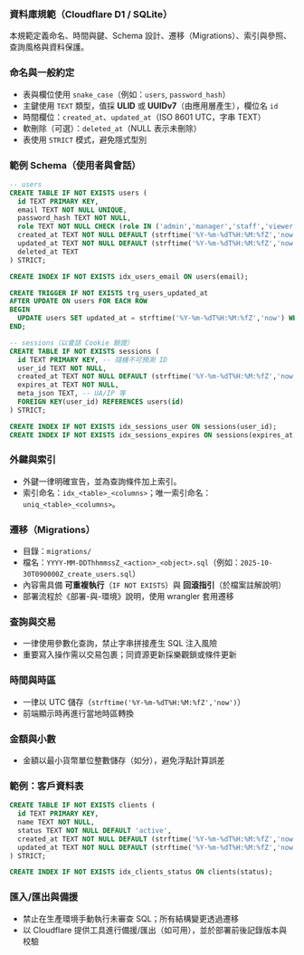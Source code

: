 ### 資料庫規範（Cloudflare D1 / SQLite）

本規範定義命名、時間與鍵、Schema 設計、遷移（Migrations）、索引與參照、查詢風格與資料保護。

### 命名與一般約定
- 表與欄位使用 `snake_case`（例如：`users`, `password_hash`）
- 主鍵使用 `TEXT` 類型，值採 **ULID** 或 **UUIDv7**（由應用層產生），欄位名 `id`
- 時間欄位：`created_at`、`updated_at`（ISO 8601 UTC，字串 TEXT）
- 軟刪除（可選）：`deleted_at`（NULL 表示未刪除）
- 表使用 `STRICT` 模式，避免隱式型別

### 範例 Schema（使用者與會話）
```sql
-- users
CREATE TABLE IF NOT EXISTS users (
  id TEXT PRIMARY KEY,
  email TEXT NOT NULL UNIQUE,
  password_hash TEXT NOT NULL,
  role TEXT NOT NULL CHECK (role IN ('admin','manager','staff','viewer')),
  created_at TEXT NOT NULL DEFAULT (strftime('%Y-%m-%dT%H:%M:%fZ','now')),
  updated_at TEXT NOT NULL DEFAULT (strftime('%Y-%m-%dT%H:%M:%fZ','now')),
  deleted_at TEXT
) STRICT;

CREATE INDEX IF NOT EXISTS idx_users_email ON users(email);

CREATE TRIGGER IF NOT EXISTS trg_users_updated_at
AFTER UPDATE ON users FOR EACH ROW
BEGIN
  UPDATE users SET updated_at = strftime('%Y-%m-%dT%H:%M:%fZ','now') WHERE id = NEW.id;
END;

-- sessions（以會話 Cookie 驗證）
CREATE TABLE IF NOT EXISTS sessions (
  id TEXT PRIMARY KEY, -- 隨機不可預測 ID
  user_id TEXT NOT NULL,
  created_at TEXT NOT NULL DEFAULT (strftime('%Y-%m-%dT%H:%M:%fZ','now')),
  expires_at TEXT NOT NULL,
  meta_json TEXT, -- UA/IP 等
  FOREIGN KEY(user_id) REFERENCES users(id)
) STRICT;

CREATE INDEX IF NOT EXISTS idx_sessions_user ON sessions(user_id);
CREATE INDEX IF NOT EXISTS idx_sessions_expires ON sessions(expires_at);
```

### 外鍵與索引
- 外鍵一律明確宣告，並為查詢條件加上索引。
- 索引命名：`idx_<table>_<columns>`；唯一索引命名：`uniq_<table>_<columns>`。

### 遷移（Migrations）
- 目錄：`migrations/`
- 檔名：`YYYY-MM-DDThhmmssZ_<action>_<object>.sql`（例如：`2025-10-30T090000Z_create_users.sql`）
- 內容需具備 **可重複執行**（`IF NOT EXISTS`）與 **回滾指引**（於檔案註解說明）
- 部署流程於《部署-與-環境》說明，使用 wrangler 套用遷移

### 查詢與交易
- 一律使用參數化查詢，禁止字串拼接產生 SQL 注入風險
- 重要寫入操作需以交易包裹；同資源更新採樂觀鎖或條件更新

### 時間與時區
- 一律以 UTC 儲存（`strftime('%Y-%m-%dT%H:%M:%fZ','now')`）
- 前端顯示時再進行當地時區轉換

### 金額與小數
- 金額以最小貨幣單位整數儲存（如分），避免浮點計算誤差

### 範例：客戶資料表
```sql
CREATE TABLE IF NOT EXISTS clients (
  id TEXT PRIMARY KEY,
  name TEXT NOT NULL,
  status TEXT NOT NULL DEFAULT 'active',
  created_at TEXT NOT NULL DEFAULT (strftime('%Y-%m-%dT%H:%M:%fZ','now')),
  updated_at TEXT NOT NULL DEFAULT (strftime('%Y-%m-%dT%H:%M:%fZ','now'))
) STRICT;

CREATE INDEX IF NOT EXISTS idx_clients_status ON clients(status);
```

### 匯入/匯出與備援
- 禁止在生產環境手動執行未審查 SQL；所有結構變更透過遷移
- 以 Cloudflare 提供工具進行備援/匯出（如可用），並於部署前後記錄版本與校驗


